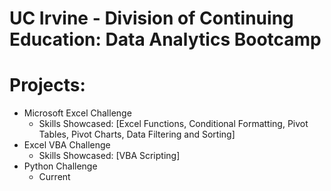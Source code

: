 # UC Irvine - Division of Continuing Education: Data Analytics Bootcamp

# Projects:
- Microsoft Excel Challenge
   - Skills Showcased: [Excel Functions, Conditional Formatting, Pivot Tables, Pivot Charts, Data Filtering and Sorting]
- Excel VBA Challenge
   - Skills Showcased: [VBA Scripting]
- Python Challenge
   - Current
